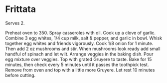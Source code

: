 Frittata
========

Serves 2.

Preheat oven to 350.
Spray casseroles with oil.
Cook up a clove of garlic.
Combine 3 egg whites, 1/4 cup milk, salt & pepper, and garlic in bowl.
Whisk together egg whites and friends vigorously.
Cook 1/8 onion for 1 minute.
Then add 2 oz mushrooms and stir.
When mushrooms look ready add small handful of spinach and let wilt.
Arrange veggies in the baking dish.
Pour egg mixture over veggies.
Top with grated Gruyere to taste.
Bake for 15 minutes, then check every 5 minutes until it passes the toothpick test.
Remove from oven and top with a little more Gruyere.
Let rest 10 minutes before cutting.

